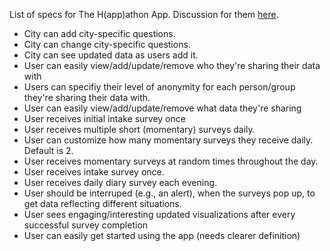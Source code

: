 List of specs for The H(app)athon App. Discussion for them [here](https://github.com/IDCubed/oms-happathon/issues/3).

* City can add city-specific questions.
* City can change city-specific questions.
* City can see updated data as users add it.
* User can easily view/add/update/remove who they're sharing their data with
* Users can specifiy their level of anonymity for each person/group they're sharing their data with.
* User can easily view/add/update/remove what data they're sharing
* User receives initial intake survey once
* User receives multiple short (momentary) surveys daily.
* User can customize how many momentary surveys they receive daily. Default is 2.
* User receives momentary surveys at random times throughout the day.
* User receives intake survey once.
* User receives daily diary survey each evening.
* User should be interruped (e.g., an alert), when the surveys pop up, to get data reflecting different situations.
* User sees engaging/interesting updated visualizations after every successful survey completion
* User can easily get started using the app (needs clearer definition)
